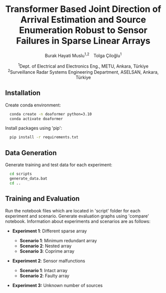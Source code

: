 <h1 align='center'>Transformer Based Joint Direction of Arrival Estimation and Source Enumeration Robust to Sensor Failures in Sparse Linear Arrays</h1>

<div>
    <p style="text-align:center">Burak Hayati Muslu<sup>1,2</sup>&emsp;Tolga Çiloğlu<sup>1</sup></p>
</div>

<div>
    <p style="text-align:center"><sup>1</sup>Dept. of Electrical and Electronics Eng., METU, Ankara, Türkiye <br> <sup>2</sup>Surveillance Radar Systems Engineering Department, ASELSAN, Ankara, Türkiye</p>
</div>



## Installation
Create conda environment:

```bash
  conda create -n doaformer python=3.10
  conda activate doaformer
```

Install packages using 'pip':

```bash
  pip install -r requirements.txt
```

## Data Generation
Generate training and test data for each experiment:

```bash
  cd scripts
  generate_data.bat
  cd ..
```

## Training and Evaluation
Run the notebook files which are located in 'script' folder for each experiment and scenario. 
Generate evaluation graphs using 'compare' notebook. 
Information about experiments and scenarios are as follows:

- **Experiment 1**: Different sparse array 
    - **Scenario 1**: Minimum redundant array
    - **Scenario 2**: Nested array
    - **Scenario 3**: Coprime array
	
- **Experiment 2**: Sensor malfunctions
    - **Scenario 1**: Intact array
    - **Scenario 2**: Faulty array
	
- **Experiment 3:** Unknown number of sources